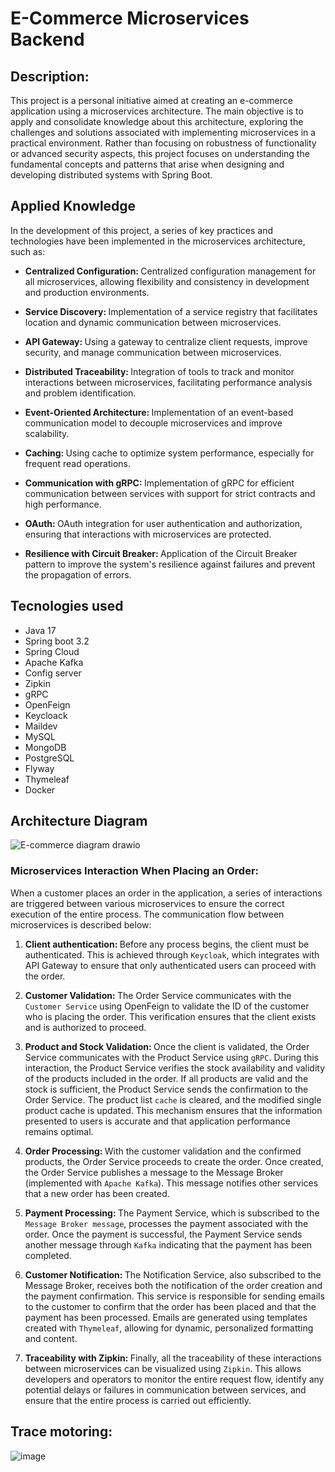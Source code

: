 # E-Commerce Microservices Backend

## Description:
This project is a personal initiative aimed at creating an e-commerce application using a microservices architecture. The main objective is to apply and consolidate knowledge about this architecture, exploring the challenges and solutions associated with implementing microservices in a practical environment. Rather than focusing on robustness of functionality or advanced security aspects, this project focuses on understanding the fundamental concepts and patterns that arise when designing and developing distributed systems with Spring Boot.

## Applied Knowledge
In the development of this project, a series of key practices and technologies have been implemented in the microservices architecture, such as:

- <b> Centralized Configuration: </b> Centralized configuration management for all microservices, allowing flexibility and consistency in development and production environments.

- <b> Service Discovery: </b> Implementation of a service registry that facilitates location and dynamic communication between microservices.

- <b> API Gateway: </b> Using a gateway to centralize client requests, improve security, and manage communication between microservices.

- <b> Distributed Traceability: </b> Integration of tools to track and monitor interactions between microservices, facilitating performance analysis and problem identification.

- <b> Event-Oriented Architecture: </b> Implementation of an event-based communication model to decouple microservices and improve scalability.

- <b> Caching: </b> Using cache to optimize system performance, especially for frequent read operations.

- <b> Communication with gRPC: </b> Implementation of gRPC for efficient communication between services with support for strict contracts and high performance.

- <b> OAuth: </b> OAuth integration for user authentication and authorization, ensuring that interactions with microservices are protected.

- <b> Resilience with Circuit Breaker: </b> Application of the Circuit Breaker pattern to improve the system's resilience against failures and prevent the propagation of errors.

## Tecnologies used
- Java 17
- Spring boot 3.2
- Spring Cloud
- Apache Kafka
- Config server
- Zipkin
- gRPC
- OpenFeign
- Keycloack
- Maildev
- MySQL
- MongoDB
- PostgreSQL
- Flyway
- Thymeleaf
- Docker

## Architecture Diagram
![E-commerce diagram drawio](https://github.com/user-attachments/assets/ee5a8f6a-e349-4fd8-a56d-9f6bb5fc3ba0)

### Microservices Interaction When Placing an Order:
When a customer places an order in the application, a series of interactions are triggered between various microservices to ensure the correct execution of the entire process. The communication flow between microservices is described below:

1. <b> Client authentication: </b> Before any process begins, the client must be authenticated. This is achieved through `Keycloak`, which integrates with API Gateway to ensure that only authenticated users can proceed with the order.
   
2. <b> Customer Validation: </b> The Order Service communicates with the `Customer Service` using OpenFeign to validate the ID of the customer who is placing the order. This verification ensures that the client exists and is authorized to proceed.
   
3. <b> Product and Stock Validation: </b> Once the client is validated, the Order Service communicates with the Product Service using `gRPC`. During this interaction, the Product Service verifies the stock availability and validity of the products included in the order. If all products are valid and the stock is sufficient, the Product Service sends the confirmation to the Order Service. The product list `cache` is cleared, and the modified single product cache is updated. This mechanism ensures that the information presented to users is accurate and that application performance remains optimal.
   
4. <b> Order Processing: </b> With the customer validation and the confirmed products, the Order Service proceeds to create the order. Once created, the Order Service publishes a message to the Message Broker (implemented with `Apache Kafka`). This message notifies other services that a new order has been created.
   
5. <b> Payment Processing: </b> The Payment Service, which is subscribed to the `Message Broker message`, processes the payment associated with the order. Once the payment is successful, the Payment Service sends another message through `Kafka` indicating that the payment has been completed.
   
6. <b> Customer Notification: </b> The Notification Service, also subscribed to the Message Broker, receives both the notification of the order creation and the payment confirmation. This service is responsible for sending emails to the customer to confirm that the order has been placed and that the payment has been processed. Emails are generated using templates created with `Thymeleaf`, allowing for dynamic, personalized formatting and content.
   
7. <b> Traceability with Zipkin: </b> Finally, all the traceability of these interactions between microservices can be visualized using `Zipkin`. This allows developers and operators to monitor the entire request flow, identify any potential delays or failures in communication between services, and ensure that the entire process is carried out efficiently.

## Trace motoring:
![image](https://github.com/user-attachments/assets/98488068-0d5d-4b27-a78a-7789923cbf1d)


